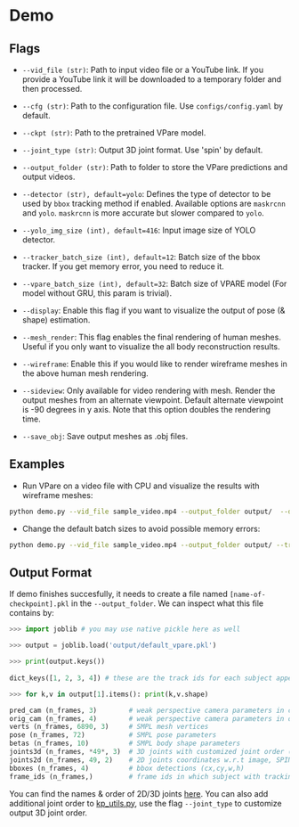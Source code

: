 # Demo

## Flags

- `--vid_file (str)`: Path to input video file or a YouTube link. If you provide a YouTube link it will be downloaded
to a temporary folder and then processed.

- `--cfg (str)`: Path to the configuration file. Use `configs/config.yaml` by default.

- `--ckpt (str)`: Path to the pretrained VPare model.

- `--joint_type (str)`: Output 3D joint format. Use 'spin' by default.

- `--output_folder (str)`: Path to folder to store the VPare predictions and output videos.
 
- `--detector (str), default=yolo`: Defines the type of detector to be used by `bbox` tracking method if enabled. Available options are
`maskrcnn` and `yolo`. `maskrcnn` is more accurate but slower compared to `yolo`.

- `--yolo_img_size (int), default=416`: Input image size of YOLO detector.

- `--tracker_batch_size (int), default=12`: Batch size of the bbox tracker. If you get memory error, you need to reduce it.  

- `--vpare_batch_size (int), default=32`: Batch size of VPARE model (For model without GRU, this param is trivial).

- `--display`: Enable this flag if you want to visualize the output of pose (& shape) estimation.

- `--mesh_render`: This flag enables the final rendering of human meshes. Useful if you only want to visualize the all body reconstruction results.

- `--wireframe`: Enable this if you would like to render wireframe meshes in the above human mesh rendering. 

- `--sideview`: Only available for video rendering with mesh. Render the output meshes from an alternate viewpoint. Default alternate viewpoint is -90 degrees in y axis.
Note that this option doubles the rendering time.

- `--save_obj`: Save output meshes as .obj files.

## Examples
- Run VPare on a video file with CPU and visualize the results with wireframe meshes:
```bash
python demo.py --vid_file sample_video.mp4 --output_folder output/  --display --wireframe --cpu_only
```

- Change the default batch sizes to avoid possible memory errors:
```bash
python demo.py --vid_file sample_video.mp4 --output_folder output/ --tracker_batch_size 2 --vpare_batch_size 64
```

## Output Format

If demo finishes succesfully, it needs to create a file named `[name-of-checkpoint].pkl` in the `--output_folder`.
We can inspect what this file contains by:

```python
>>> import joblib # you may use native pickle here as well

>>> output = joblib.load('output/default_vpare.pkl') 

>>> print(output.keys())  
                                                                                                                                                                                                                                                                                                                                                                                              
dict_keys([1, 2, 3, 4]) # these are the track ids for each subject appearing in the video

>>> for k,v in output[1].items(): print(k,v.shape) 

pred_cam (n_frames, 3)        # weak perspective camera parameters in cropped image space (s,tx,ty)
orig_cam (n_frames, 4)        # weak perspective camera parameters in original image space (sx,sy,tx,ty)
verts (n_frames, 6890, 3)     # SMPL mesh vertices
pose (n_frames, 72)           # SMPL pose parameters
betas (n_frames, 10)          # SMPL body shape parameters
joints3d (n_frames, *49*, 3)  # 3D joints with customized joint order (by default, 49 joints of SPIN model)
joints2d (n_frames, 49, 2)    # 2D joints coordinates w.r.t image, SPIN joint order
bboxes (n_frames, 4)          # bbox detections (cx,cy,w,h)
frame_ids (n_frames,)         # frame ids in which subject with tracking id #1 appears

```
You can find the names & order of 2D/3D joints [here](https://github.com/lisqzqng/VPare/blob/31995dec85f628a25506b003f60b374e9a151ca2/lib/data_utils/kp_utils.py#L200). You can also add additional joint order to [kp_utils.py](https://github.com/lisqzqng/VPare/blob/31995dec85f628a25506b003f60b374e9a151ca2/lib/data_utils/kp_utils.py), use the flag `--joint_type` to customize output 3D joint order.
